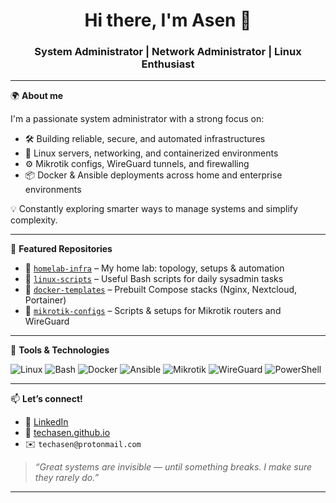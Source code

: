 <!-- TechAsen GitHub Profile README -->

<h1 align="center">Hi there, I'm Asen 👋</h1>
<h3 align="center">System Administrator | Network Administrator | Linux Enthusiast</h3>

---

🌍 **About me**

I'm a passionate system administrator with a strong focus on:
- 🛠️ Building reliable, secure, and automated infrastructures
- 🐧 Linux servers, networking, and containerized environments
- ⚙️ Mikrotik configs, WireGuard tunnels, and firewalling
- 📦 Docker & Ansible deployments across home and enterprise environments

💡 Constantly exploring smarter ways to manage systems and simplify complexity.

---

📁 **Featured Repositories**

- 🔧 [`homelab-infra`](https://github.com/TechAsen/homelab-infra) – My home lab: topology, setups & automation
- 🧰 [`linux-scripts`](https://github.com/TechAsen/linux-scripts) – Useful Bash scripts for daily sysadmin tasks
- 🚀 [`docker-templates`](https://github.com/TechAsen/docker-templates) – Prebuilt Compose stacks (Nginx, Nextcloud, Portainer)
- 🔐 [`mikrotik-configs`](https://github.com/TechAsen/mikrotik-configs) – Scripts & setups for Mikrotik routers and WireGuard

---

🧠 **Tools & Technologies**

![Linux](https://img.shields.io/badge/-Linux-FCC624?style=flat-square&logo=linux&logoColor=black)
![Bash](https://img.shields.io/badge/-Bash-4EAA25?style=flat-square&logo=gnu-bash&logoColor=white)
![Docker](https://img.shields.io/badge/-Docker-2496ED?style=flat-square&logo=docker&logoColor=white)
![Ansible](https://img.shields.io/badge/-Ansible-EE0000?style=flat-square&logo=ansible&logoColor=white)
![Mikrotik](https://img.shields.io/badge/-Mikrotik-000000?style=flat-square&logo=)
![WireGuard](https://img.shields.io/badge/-WireGuard-88171A?style=flat-square&logo=wireguard&logoColor=white)
![PowerShell](https://img.shields.io/badge/-PowerShell-5391FE?style=flat-square&logo=powershell&logoColor=white)

---

📫 **Let’s connect!**

- 🔗 [LinkedIn](https://www.linkedin.com/in/asen-asenov-6838a619b) 
- 💼 [techasen.github.io](https://techasen.github.io) 
- ✉️ `techasen@protonmail.com` 

> _“Great systems are invisible — until something breaks. I make sure they rarely do.”_

---
